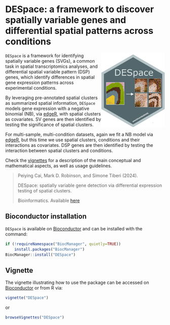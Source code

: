 # DESpace: a framework to discover spatially variable genes and differential spatial patterns across conditions

<img src="man/figures/DESpace.png" width="200" align="right" alt="Alt text">

`DESpace` is a framework for identifying spatially variable genes (SVGs), a common task in spatial transcriptomics analyses, and differential spatial variable pattern (DSP) genes, which identify differences in spatial gene expression patterns across experimental conditions.

By leveraging pre-annotated spatial clusters as summarized spatial information, `DESpace` models gene expression with a negative binomial (NB), via [edgeR](https://bioconductor.org/packages/release/bioc/html/edgeR.html), with spatial clusters as covariates. SV genes are then identified by testing the significance of spatial clusters. 

For multi-sample, multi-condition datasets, again we fit a NB model via [edgeR](https://bioconductor.org/packages/release/bioc/html/edgeR.html), but this time we use spatial clusters, conditions and their interactions as covariates.
DSP genes are then identified by testing the interaction between spatial clusters and conditions.

Check the [vignettes](https://peicai.github.io/DESpace/articles/SVG.html) for a description of the main conceptual and mathematical aspects, as well as usage guidelines.

> Peiying Cai, Mark D. Robinson, and Simone Tiberi (2024).
>
> DESpace: spatially variable gene detection via differential expression testing of spatial clusters.
>
> Bioinformatics.
> Available [here](https://doi.org/10.1093/bioinformatics/btae027)

## Bioconductor installation 
`DESpace` is available on [Bioconductor](https://bioconductor.org/packages/DESpace) and can be installed with the command:
``` r
if (!requireNamespace("BiocManager", quietly=TRUE))
    install.packages("BiocManager")
BiocManager::install("DESpace")
```

## Vignette
The vignette illustrating how to use the package can be accessed on 
[Bioconductor](https://bioconductor.org/packages/DESpace)
or from R via:
``` r
vignette("DESpace")
```
or
``` r
browseVignettes("DESpace")
```
